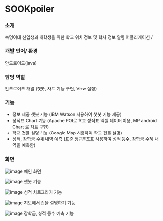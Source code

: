 # SOOKpoiler

### 소개
숙명여대 신입생과 재학생을 위한 학교 위치 정보 및 학사 정보 알림 어플리케이션 /

### 개발 언어/ 환경
안드로이드(java)

### 담당 역할
안드로이드 개발 (챗봇, 차트 기능 구현, View 설정)

### 기능
* 정보 제공 챗봇 기능 (IBM Watson 사용하여 챗봇 기능 제공)
* 성적표 Chart 기능 (Apache POI로 학교 성적표 엑셀 데이터 이용, MP android Chart 로 차트 구현)
* 학교 건물 설명 기능 (Google Map 사용하여 학교 건물 설명)
* 성적, 장학금 수혜 내역 예측 (표준 정규분포표 사용하여 성적 등수, 장학금 수혜 내역을 예측함)

### 화면
![image](https://user-images.githubusercontent.com/33820372/94335015-54adff80-0013-11eb-8ed0-58bd44c0ddbf.png)
메인 화면

![image](https://user-images.githubusercontent.com/33820372/94334979-0ef13700-0013-11eb-9d11-2758a9ae6125.png)
챗봇 기능

![image](https://user-images.githubusercontent.com/33820372/94334995-25978e00-0013-11eb-895d-f99e69171e72.png)
성적 차트그리기 기능

![image](https://user-images.githubusercontent.com/33820372/94334998-35af6d80-0013-11eb-9fcb-ddf72e23b38f.png)
지도에서 건물 설명하기 기능

![image](https://user-images.githubusercontent.com/33820372/94335006-452eb680-0013-11eb-8b75-346081272cb3.png)
장학금, 성적 등수 예측 기능

